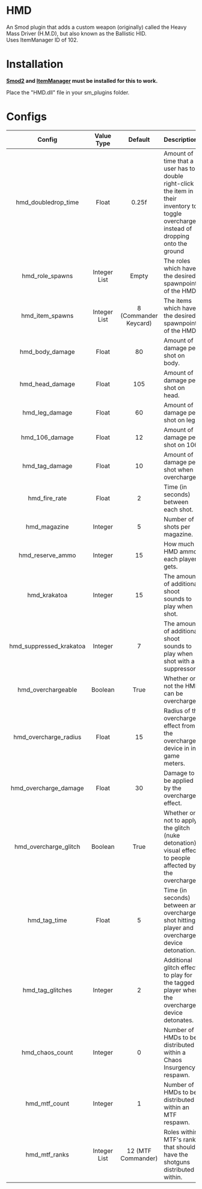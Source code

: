 # HMD
An Smod plugin that adds a custom weapon (originally) called the Heavy Mass Driver (H.M.D), but also known as the Ballistic HID.  
Uses ItemManager ID of 102.

# Installation
**[Smod2](https://github.com/Grover-c13/Smod2) and [ItemManager](https://github.com/probe4aiur/ItemManager) must be installed for this to work.**

Place the "HMD.dll" file in your sm_plugins folder.

# Configs
| Config        | Value Type | Default | Description |
| :-------------: | :---------: | :---------: |:------ |
| hmd_doubledrop_time | Float | 0.25f | Amount of time that a user has to double right-click the item in their inventory to toggle overcharge instead of dropping onto the ground |
| hmd_role_spawns | Integer List | Empty | The roles which have the desired spawnpoints of the HMD. |
| hmd_item_spawns | Integer List | 8 (Commander Keycard) | The items which have the desired spawnpoints of the HMD. |
| hmd_body_damage | Float | 80 | Amount of damage per shot on body. |
| hmd_head_damage | Float | 105 | Amount of damage per shot on head. |
| hmd_leg_damage | Float | 60 | Amount of damage per shot on leg. |
| hmd_106_damage | Float | 12 | Amount of damage per shot on 106. |
| hmd_tag_damage | Float | 10 | Amount of damage per shot when overcharged. |
| hmd_fire_rate | Float | 2 | Time (in seconds) between each shot. |
| hmd_magazine | Integer | 5 | Number of shots per magazine. |
| hmd_reserve_ammo | Integer | 15 | How much HMD ammo each player gets. |
| hmd_krakatoa | Integer | 15 | The amount of additional shoot sounds to play when shot. |
| hmd_suppressed_krakatoa | Integer | 7 | The amount of additional shoot sounds to play when shot with a suppressor. |
| hmd_overchargeable | Boolean | True | Whether or not the HMD can be overcharged. |
| hmd_overcharge_radius | Float | 15 | Radius of the overcharge effect from the overcharge device in in-game meters. |
| hmd_overcharge_damage | Float | 30 | Damage to be applied by the overcharge effect. |
| hmd_overcharge_glitch | Boolean | True | Whether or not to apply the glitch (nuke detonation) visual effect to people affected by the overcharge. |
| hmd_tag_time | Float | 5 | Time (in seconds) between an overcharged shot hitting a player and overcharge device detonation. |
| hmd_tag_glitches | Integer | 2 | Additional glitch effects to play for the tagged player when the overcharge device detonates. |
| hmd_chaos_count | Integer | 0 | Number of HMDs to be distributed within a Chaos Insurgency respawn. |
| hmd_mtf_count | Integer | 1 | Number of HMDs to be distributed within an MTF respawn. |
| hmd_mtf_ranks | Integer List | 12 (MTF Commander) | Roles within MTF's ranks that should have the shotguns distributed within. |
